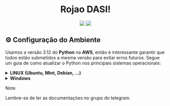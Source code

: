 <h1 align="center">Rojao DASI!</h1>

<div align = "center">
<img src = "https://img.shields.io/badge/python-551cb8?style=for-the-badge&logo=python&logoColor=white"/>
<img src = "https://img.shields.io/badge/AWS-551cb8.svg?style=for-the-badge&logo=amazon-aws&logoColor=white"/>
</div>

## ⚙️ Configuração do Ambiente

Usamos a versão 3.12 do **Python** na **AWS**, então é interessante garantir que todos estão submetidos a mesma versão para evitar erros futuros. Segue um guia de como atualizar o Python nos principais sistemas operacionais:

<details>
  <summary><strong>LINUX (Ubuntu, Mint, Debian, ...)</strong></summary>
  
  <code>sudo apt install software-properties-common</code>
</details>

<details>
  <summary><strong>Windows</strong></summary>
  <p>Basta atualizar o Python indo no site oficial.</p>
</details>

> [!NOTE]
> Lembre-se de ler as documentações no grupo do telegram.